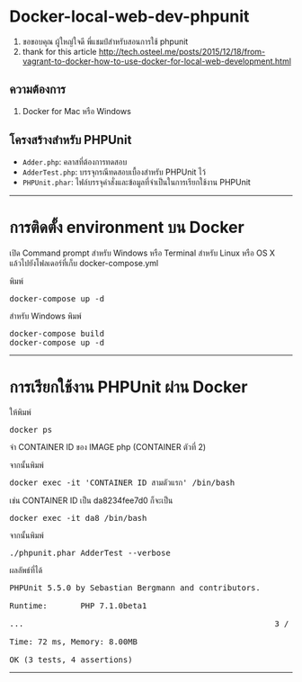 # Docker-local-web-dev-phpunit
1. ขอขอบคุณ ผู้ใหญ่ใจดี พี่แชมป์สำหรับสอนการใช้ phpunit
2. thank for this article http://tech.osteel.me/posts/2015/12/18/from-vagrant-to-docker-how-to-use-docker-for-local-web-development.html



## ความต้องการ
1. Docker for Mac หรือ Windows

## โครงสร้างสำหรับ PHPUnit
- ``Adder.php``: คลาสที่ต้องการทดสอบ
- ``AdderTest.php``: บรรจุกรณีทดสอบเบื้องสำหรับ PHPUnit ไว้
- ``PHPUnit.phar``: ไฟล์บรรจุคำสั่งและข้อมูลที่จำเป็นในการเรียกใช้งาน PHPUnit

--------------------

<h1>การติดตั้ง  environment บน Docker</h1>

เปิด Command prompt สำหรับ Windows หรือ Terminal สำหรับ Linux หรือ OS X แล้วไปยังโฟลเดอร์ที่เก็บ docker-compose.yml

พิมพ์  
<pre>docker-compose up -d</pre>

สำหรับ Windows พิมพ์
<pre>docker-compose build
docker-compose up -d</pre>


---------------------
<h1>การเรียกใช้งาน PHPUnit ผ่าน Docker</h1>

ให้พิมพ์
<pre>docker ps</pre>

จำ CONTAINER ID ของ IMAGE php (CONTAINER ตัวที่ 2)

จากนั้นพิมพ์
<pre>docker exec -it 'CONTAINER ID สามตัวแรก' /bin/bash</pre>

เช่น CONTAINER ID เป็น da8234fee7d0
ก็จะเป็น
<pre>docker exec -it da8 /bin/bash</pre>

จากนั้นพิมพ์
<pre>./phpunit.phar AdderTest --verbose</pre>

ผลลัพธ์ที่ได้
<pre>PHPUnit 5.5.0 by Sebastian Bergmann and contributors.

Runtime:       PHP 7.1.0beta1

...                                                     3 / 3 (100%)

Time: 72 ms, Memory: 8.00MB

OK (3 tests, 4 assertions)</pre>

---------------------


